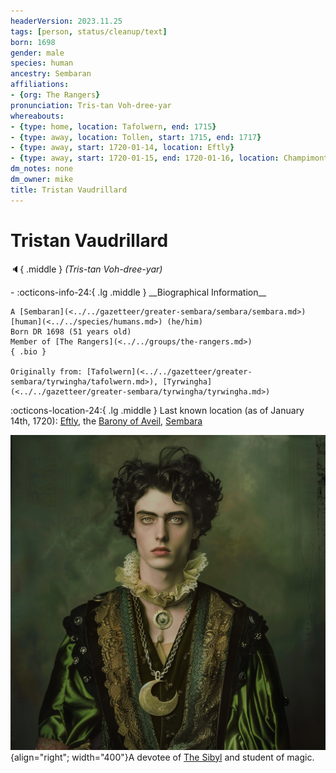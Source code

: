 ```yaml
---
headerVersion: 2023.11.25
tags: [person, status/cleanup/text]
born: 1698
gender: male
species: human
ancestry: Sembaran
affiliations:
- {org: The Rangers}
pronunciation: Tris-tan Voh-dree-yar
whereabouts:
- {type: home, location: Tafolwern, end: 1715}
- {type: away, location: Tollen, start: 1715, end: 1717}
- {type: away, start: 1720-01-14, location: Eftly}
- {type: away, start: 1720-01-15, end: 1720-01-16, location: Champimont}
dm_notes: none
dm_owner: mike
title: Tristan Vaudrillard
---
```

# Tristan Vaudrillard
:speaker:{ .middle } *(Tris-tan Voh-dree-yar)*  
<div class="grid cards ext-narrow-margin ext-one-column" markdown>
- :octicons-info-24:{ .lg .middle } __Biographical Information__

    A [Sembaran](<../../gazetteer/greater-sembara/sembara/sembara.md>) [human](<../../species/humans.md>) (he/him)  
    Born DR 1698 (51 years old)  
    Member of [The Rangers](<../../groups/the-rangers.md>)  
    { .bio }

    Originally from: [Tafolwern](<../../gazetteer/greater-sembara/tyrwingha/tafolwern.md>), [Tyrwingha](<../../gazetteer/greater-sembara/tyrwingha/tyrwingha.md>)
</div>

:octicons-location-24:{ .lg .middle } Last known location (as of January 14th, 1720): [Eftly](<../../gazetteer/greater-sembara/sembara/barony-of-aveil/eftly.md>), the [Barony of Aveil](<../../gazetteer/greater-sembara/sembara/barony-of-aveil/barony-of-aveil.md>), [Sembara](<../../gazetteer/greater-sembara/sembara/sembara.md>)


![Tristan Vaudrillard](../../assets/tristan-vaudrillard.png){align="right"; width="400"}A devotee of [The Sibyl](<../../gods-and-religions/gods/incorporeal-gods/mos-numena-pantheon/the-sibyl.md>) and student of magic.

